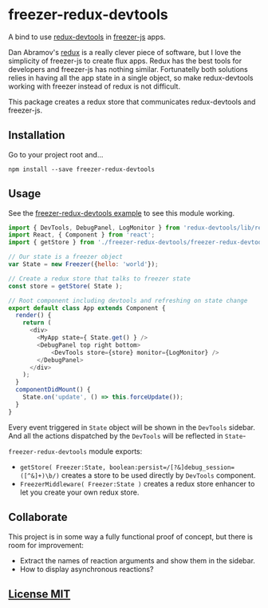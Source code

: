 # freezer-redux-devtools

A bind to use [redux-devtools](https://github.com/gaearon/redux-devtools) in [freezer-js](https://github.com/arqex/freezer) apps.

Dan Abramov's [redux](https://github.com/rackt/redux) is a really clever piece of software, but I love the simplicity of freezer-js to create flux apps. Redux has the best tools for developers and freezer-js has nothing similar. Fortunatelly both solutions relies in having all the app state in a single object, so make redux-devtools working with freezer instead of redux is not difficult.

This package creates a redux store that communicates redux-devtools and freezer-js.

## Installation
Go to your project root and...
```
npm install --save freezer-redux-devtools
```

## Usage
See the [freezer-redux-devtools example](https://github.com/arqex/freezer-redux-devtools-example) to see this module working.

```js
import { DevTools, DebugPanel, LogMonitor } from 'redux-devtools/lib/react';
import React, { Component } from 'react';
import { getStore } from './freezer-redux-devtools/freezer-redux-devtools';

// Our state is a freezer object
var State = new Freezer({hello: 'world'});

// Create a redux store that talks to freezer state
const store = getStore( State );

// Root component including devtools and refreshing on state change
export default class App extends Component {
  render() {
    return (
      <div>
        <MyApp state={ State.get() } />
        <DebugPanel top right bottom>
            <DevTools store={store} monitor={LogMonitor} />
        </DebugPanel>
      </div>
    );
  }
  componentDidMount() {
    State.on('update', () => this.forceUpdate());
  }
}
```

Every event triggered in `State` object will be shown in the `DevTools` sidebar. And all the actions dispatched by the `DevTools` will be reflected in 
`State`-

`freezer-redux-devtools` module exports:
* `getStore( Freezer:State, boolean:persist=/[?&]debug_session=([^&]+)\b/)` creates a store to be used directly by `DevTools` component.
* `FreezerMiddleware( Freezer:State )` creates a redux store enhancer to let you create your own redux store.

## Collaborate
This project is in some way a fully functional proof of concept, but there is room for improvement:
* Extract the names of reaction arguments and show them in the sidebar.
* How to display asynchronous reactions?

## [License MIT](LICENSE)
